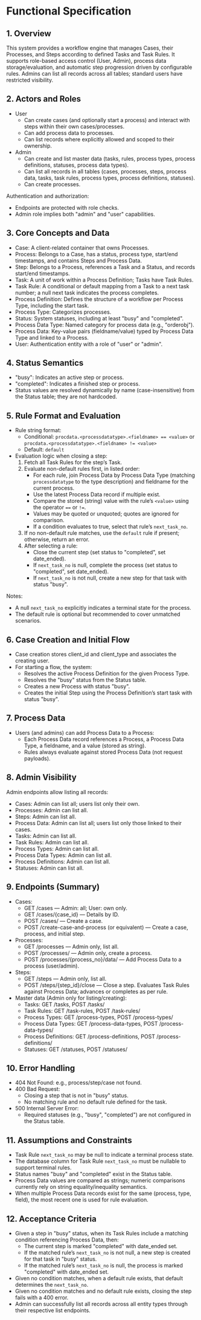# Functional Specification

## 1. Overview
This system provides a workflow engine that manages Cases, their Processes, and Steps according to defined Tasks and Task Rules. It supports role-based access control (User, Admin), process data storage/evaluation, and automatic step progression driven by configurable rules. Admins can list all records across all tables; standard users have restricted visibility.

## 2. Actors and Roles
- User
  - Can create cases (and optionally start a process) and interact with steps within their own cases/processes.
  - Can add process data to processes.
  - Can list records where explicitly allowed and scoped to their ownership.
- Admin
  - Can create and list master data (tasks, rules, process types, process definitions, statuses, process data types).
  - Can list all records in all tables (cases, processes, steps, process data, tasks, task rules, process types, process definitions, statuses).
  - Can create processes.

Authentication and authorization:
- Endpoints are protected with role checks.
- Admin role implies both "admin" and "user" capabilities.

## 3. Core Concepts and Data
- Case: A client-related container that owns Processes.
- Process: Belongs to a Case, has a status, process type, start/end timestamps, and contains Steps and Process Data.
- Step: Belongs to a Process, references a Task and a Status, and records start/end timestamps.
- Task: A unit of work within a Process Definition; Tasks have Task Rules.
- Task Rule: A conditional or default mapping from a Task to a next task number; a null next task indicates the process completes.
- Process Definition: Defines the structure of a workflow per Process Type, including the start task.
- Process Type: Categorizes processes.
- Status: System statuses, including at least "busy" and "completed".
- Process Data Type: Named category for process data (e.g., "orderobj").
- Process Data: Key-value pairs (fieldname/value) typed by Process Data Type and linked to a Process.
- User: Authentication entity with a role of "user" or "admin".

## 4. Status Semantics
- "busy": Indicates an active step or process.
- "completed": Indicates a finished step or process.
- Status values are resolved dynamically by name (case-insensitive) from the Status table; they are not hardcoded.

## 5. Rule Format and Evaluation
- Rule string format:
  - Conditional: `procdata.<processdatatype>.<fieldname> == <value>` or `procdata.<processdatatype>.<fieldname> != <value>`
  - Default: `default`
- Evaluation logic when closing a step:
  1. Fetch all Task Rules for the step’s Task.
  2. Evaluate non-default rules first, in listed order:
     - For each rule, join Process Data by Process Data Type (matching `processdatatype` to the type description) and fieldname for the current process.
     - Use the latest Process Data record if multiple exist.
     - Compare the stored (string) value with the rule’s `<value>` using the operator `==` or `!=`.
     - Values may be quoted or unquoted; quotes are ignored for comparison.
     - If a condition evaluates to true, select that rule’s `next_task_no`.
  3. If no non-default rule matches, use the `default` rule if present; otherwise, return an error.
  4. After selecting a rule:
     - Close the current step (set status to "completed", set date_ended).
     - If `next_task_no` is null, complete the process (set status to "completed", set date_ended).
     - If `next_task_no` is not null, create a new step for that task with status "busy".

Notes:
- A null `next_task_no` explicitly indicates a terminal state for the process.
- The default rule is optional but recommended to cover unmatched scenarios.

## 6. Case Creation and Initial Flow
- Case creation stores client_id and client_type and associates the creating user.
- For starting a flow, the system:
  - Resolves the active Process Definition for the given Process Type.
  - Resolves the "busy" status from the Status table.
  - Creates a new Process with status "busy".
  - Creates the initial Step using the Process Definition’s start task with status "busy".

## 7. Process Data
- Users (and admins) can add Process Data to a Process:
  - Each Process Data record references a Process, a Process Data Type, a fieldname, and a value (stored as string).
  - Rules always evaluate against stored Process Data (not request payloads).

## 8. Admin Visibility
Admin endpoints allow listing all records:
- Cases: Admin can list all; users list only their own.
- Processes: Admin can list all.
- Steps: Admin can list all.
- Process Data: Admin can list all; users list only those linked to their cases.
- Tasks: Admin can list all.
- Task Rules: Admin can list all.
- Process Types: Admin can list all.
- Process Data Types: Admin can list all.
- Process Definitions: Admin can list all.
- Statuses: Admin can list all.

## 9. Endpoints (Summary)
- Cases:
  - GET /cases — Admin: all; User: own only.
  - GET /cases/{case_id} — Details by ID.
  - POST /cases/ — Create a case.
  - POST /create-case-and-process (or equivalent) — Create a case, process, and initial step.
- Processes:
  - GET /processes — Admin only, list all.
  - POST /processes/ — Admin only, create a process.
  - POST /processes/{process_no}/data/ — Add Process Data to a process (user/admin).
- Steps:
  - GET /steps — Admin only, list all.
  - POST /steps/{step_id}/close — Close a step. Evaluates Task Rules against Process Data; advances or completes as per rule.
- Master data (Admin only for listing/creating):
  - Tasks: GET /tasks, POST /tasks/
  - Task Rules: GET /task-rules, POST /task-rules/
  - Process Types: GET /process-types, POST /process-types/
  - Process Data Types: GET /process-data-types, POST /process-data-types/
  - Process Definitions: GET /process-definitions, POST /process-definitions/
  - Statuses: GET /statuses, POST /statuses/

## 10. Error Handling
- 404 Not Found: e.g., process/step/case not found.
- 400 Bad Request:
  - Closing a step that is not in "busy" status.
  - No matching rule and no default rule defined for the task.
- 500 Internal Server Error:
  - Required statuses (e.g., "busy", "completed") are not configured in the Status table.

## 11. Assumptions and Constraints
- Task Rule `next_task_no` may be null to indicate a terminal process state.
- The database column for Task Rule `next_task_no` must be nullable to support terminal rules.
- Status names "busy" and "completed" exist in the Status table.
- Process Data values are compared as strings; numeric comparisons currently rely on string equality/inequality semantics.
- When multiple Process Data records exist for the same (process, type, field), the most recent one is used for rule evaluation.

## 12. Acceptance Criteria
- Given a step in "busy" status, when its Task Rules include a matching condition referencing Process Data, then:
  - The current step is marked "completed" with date_ended set.
  - If the matched rule’s `next_task_no` is not null, a new step is created for that task in "busy" status.
  - If the matched rule’s `next_task_no` is null, the process is marked "completed" with date_ended set.
- Given no condition matches, when a default rule exists, that default determines the `next_task_no`.
- Given no condition matches and no default rule exists, closing the step fails with a 400 error.
- Admin can successfully list all records across all entity types through their respective list endpoints.
